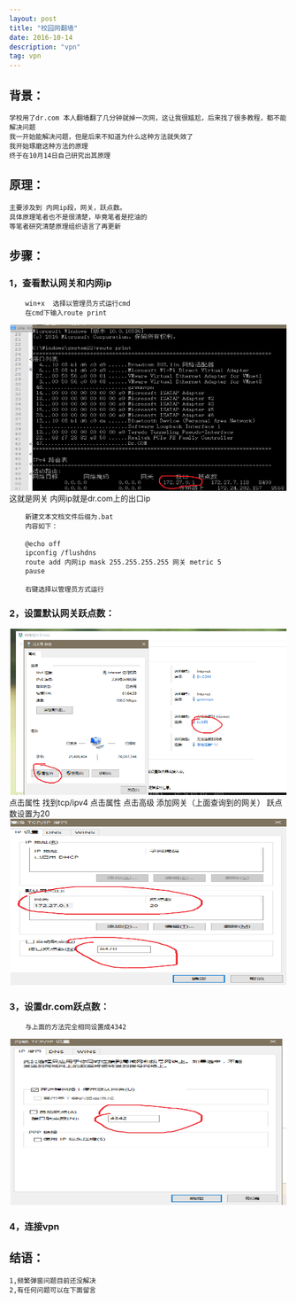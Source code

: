```yaml
---
layout: post
title: "校园网翻墙"
date: 2016-10-14 
description: "vpn"
tag: vpn
---
```


## 背景：
	学校用了dr.com 本人翻墙翻了几分钟就掉一次网，这让我很尴尬，后来找了很多教程，都不能解决问题
	我一开始能解决问题，但是后来不知道为什么这种方法就失效了
	我开始琢磨这种方法的原理
	终于在10月14日自己研究出其原理

## 原理：
	主要涉及到 内网ip段，网关，跃点数。
	具体原理笔者也不是很清楚，毕竟笔者是挖油的
	等笔者研究清楚原理组织语言了再更新

## 步骤：
### 1，查看默认网关和内网ip
		win+x  选择以管理员方式运行cmd
		在cmd下输入route print
<div align="center">
	<img src="/assets/images/vpn1.png" height="300" width="500">  
</div>
		这就是网关
		内网ip就是dr.com上的出口ip
		
		新建文本文档文件后缀为.bat
		内容如下：
		
		@echo off
		ipconfig /flushdns
		route add 内网ip mask 255.255.255.255 网关 metric 5
		pause
		
		右键选择以管理员方式运行

### 2，设置默认网关跃点数：
<div align="center">
	<img src="/assets/images/vpn2.png" height="300" width="500">  
</div>
	点击属性  找到tcp/ipv4  点击属性 点击高级 添加网关（上面查询到的网关） 跃点数设置为20
<div align="center">
	<img src="/assets/images/vpn3.png" height="300" width="500">  
</div>


### 3，设置dr.com跃点数：
		与上面的方法完全相同设置成4342
<div align="center">
	<img src="/assets/images/vpn4.png" height="300" width="500">  
</div>
	

### 4，连接vpn
	

## 结语：
	1,频繁弹窗问题目前还没解决
	2,有任何问题可以在下面留言
